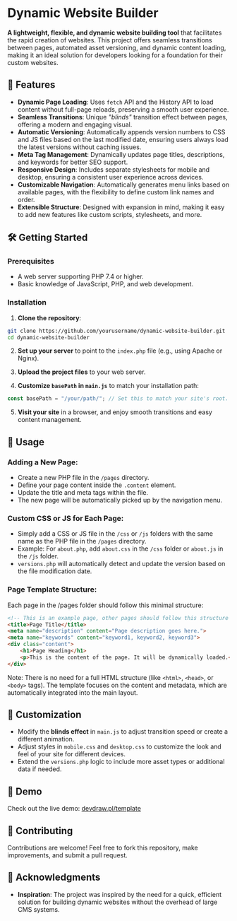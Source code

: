 # Dynamic Website Builder

**A lightweight, flexible, and dynamic website building tool** that facilitates the rapid creation of websites. This project offers seamless transitions between pages, automated asset versioning, and dynamic content loading, making it an ideal solution for developers looking for a foundation for their custom websites.

## 🚀 Features

- **Dynamic Page Loading**: Uses `fetch` API and the History API  to load content without full-page reloads, preserving a smooth user experience.
- **Seamless Transitions**: Unique *"blinds"* transition effect between pages, offering a modern and engaging visual.
- **Automatic Versioning**: Automatically appends version numbers to CSS and JS files based on the last modified date, ensuring users always load the latest versions without caching issues.
- **Meta Tag Management**: Dynamically updates page titles, descriptions, and keywords for better SEO support.
- **Responsive Design**: Includes separate stylesheets for mobile and desktop, ensuring a consistent user experience across devices.
- **Customizable Navigation**: Automatically generates menu links based on available pages, with the flexibility to define custom link names and order.
- **Extensible Structure**: Designed with expansion in mind, making it easy to add new features like custom scripts, stylesheets, and more.

## 🛠️ Getting Started

### Prerequisites

- A web server supporting PHP 7.4 or higher.
- Basic knowledge of JavaScript, PHP, and web development.

### Installation

1. **Clone the repository**:

```bash
git clone https://github.com/yourusername/dynamic-website-builder.git
cd dynamic-website-builder
```


2. **Set up your server** to point to the `index.php` file (e.g., using Apache or Nginx).

3. **Upload the project files** to your web server.

4. **Customize `basePath` in `main.js`** to match your installation path:

```js
const basePath = "/your/path/"; // Set this to match your site's root.
```


5. **Visit your site** in a browser, and enjoy smooth transitions and easy content management.

## 📄 Usage

### Adding a New Page:
- Create a new PHP file in the `/pages` directory.
- Define your page content inside the `.content` element.
- Update the title and meta tags within the file.
- The new page will be automatically picked up by the navigation menu.

### Custom CSS or JS for Each Page:

- Simply add a CSS or JS file in the `/css` or `/js` folders with the same name as the PHP file in the `/pages` directory.
- Example: For `about.php`, add `about.css` in the `/css` folder or `about.js` in the `/js` folder.
- `versions.php` will automatically detect and update the version based on the file modification date.

### Page Template Structure:

Each page in the /pages folder should follow this minimal structure:

```html
<!-- This is an example page, other pages should follow this structure -->
<title>Page Title</title>
<meta name="description" content="Page description goes here.">
<meta name="keywords" content="keyword1, keyword2, keyword3">
<div class="content">
    <h1>Page Heading</h1>
    <p>This is the content of the page. It will be dynamically loaded.</p>
</div>
```

Note: There is no need for a full HTML structure (like `<html>`, `<head>`, or `<body>` tags). The template focuses on the content and metadata, which are automatically integrated into the main layout.

## 🎨 Customization

- Modify the **blinds effect** in `main.js` to adjust transition speed or create a different animation.
- Adjust styles in `mobile.css` and `desktop.css` to customize the look and feel of your site for different devices.
- Extend the `versions.php` logic to include more asset types or additional data if needed.

## 🔗 Demo

Check out the live demo: [devdraw.pl/template](https://devdraw.pl/template)

## 🤝 Contributing

Contributions are welcome! Feel free to fork this repository, make improvements, and submit a pull request.

## 🌟 Acknowledgments

- **Inspiration**: The project was inspired by the need for a quick, efficient solution for building dynamic websites without the overhead of large CMS systems.

